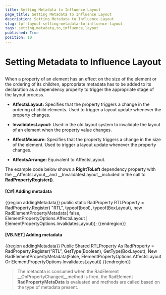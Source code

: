 ```yaml
---
title: Setting Metadata to Influence Layout
page_title: Setting Metadata to Influence Layout
description: Setting Metadata to Influence Layout
slug: tpf-layout-setting-metadata-to-influence-layout
tags: setting,metadata,to,influence,layout
published: True
position: 10
---
```


# Setting Metadata to Influence Layout



## 

When a property of an element has an effect on the size of the element or the ordering of its children, appropriate metadata has to be added to its declaration as a dependency property to trigger the appropriate stage of the layout process.

* __AffectsLayout:__ Specifies that the property triggers a change in the ordering of child elements. Used to trigger a layout update whenever the property changes.

* __InvalidatesLayout:__ Used in the old layout system to invalidate the layout of an element when the property value changes.

* __AffectMeasure:__ Specifies that the property triggers a change in the size of the element. Used to trigger a layout update whenever the property changes.

* __AffectsArrange:__ Equivalent to AffectsLayout.

The example code below shows a __RightToLeft__ dependency property with the __AffectsLayout__and __InvalidatesLayout__included in the call to __RadPropertyRegister()__. 

#### __[C#] Adding metadata__

{{region addingMetadata}}
	        public static RadProperty RTLProperty = RadProperty.Register(
	            "RTL", typeof(bool), typeof(BoxLayout), new RadElementPropertyMetadata(
	            false, ElementPropertyOptions.AffectsLayout | ElementPropertyOptions.InvalidatesLayout));
	{{endregion}}



#### __[VB.NET] Adding metadata__

{{region addingMetadata}}
	    Public Shared RTLProperty As RadProperty = RadProperty.Register("RTL", GetType(Boolean), GetType(BoxLayout), New RadElementPropertyMetadata(False, ElementPropertyOptions.AffectsLayout Or ElementPropertyOptions.InvalidatesLayout))
	{{endregion}}



>The metadata is consumed when the RadElement __OnPropertyChanged__method is fired, the RadElement __RadPropertyMetaData__ is evaluated and methods are called based on the type of metadata present.
